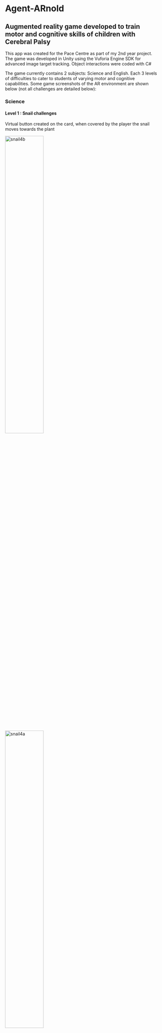 # Agent-ARnold
## Augmented reality game developed to train motor and cognitive skills of children with Cerebral Palsy

This app was created for the Pace Centre as part of my 2nd year project. The game was developed in Unity using the Vuforia Engine SDK for advanced image target tracking. Object interactions were coded with C#

The game currently contains 2 subjects: Science and English. Each 3 levels of difficulties to cater to students of varying motor and cognitive capabilities. Some game screenshots of the AR environment are shown below (not all challenges are detailed below):

### Science
#### Level 1 : Snail challenges
Virtual button created on the card, when covered by the player the snail moves towards the plant

<img width=50% alt="snail4b" src="https://github.com/magichampz/Agent-ARnold/assets/91732309/70d54e9d-ea26-4661-9146-3849ab45427c"> <img width=50% alt="snail4a" src="https://github.com/magichampz/Agent-ARnold/assets/91732309/e6ddff88-caf7-4707-8f92-13fae0992722">

#### Level 2: Flask challenges
Left: Upon scanning the danger card, the conical flask and explosion effects show on the screen <br>
Right: Player uses their finger to interact with each AR object shown and will see an animation play <br>

<img width="329" alt="flask 3" src="https://github.com/magichampz/Agent-ARnold/assets/91732309/9958683b-bece-4f65-80e0-cdaba64be021">
<img width="330" alt="flask 2" src="https://github.com/magichampz/Agent-ARnold/assets/91732309/cdd09a6c-fad2-4bba-836f-bcb569c1fe27">


#### Level 3: Petri Dish challenges
Players use their fingers to point towards the correct augmented reality object in real life to answer questions
![petridish1](https://github.com/magichampz/Agent-ARnold/assets/91732309/e303a645-75a1-4dec-8597-5a384194488e)


### English
All english questions for each level are the same, but the difference is the way in which the question is answered. Higher levels require a more difficult method of answering (more advanced motor skills required) <br>

Level 1: Players tap the correct option on the screen <br>
Level 2: Players drage the correct option on the screen to the blank <br>
Level 3: Players drag the correct option using their hand to touch the AR object in real life, which is projected on the screen <br>

![english-1](https://github.com/magichampz/Agent-ARnold/assets/91732309/57ecd661-f549-4a7a-887f-32e82d713234)


<br>
<br>
<br>

Check out my medium article for more info on the project, including a video demonstration: https://medium.com/@aveekgoswami/agent-arnold-an-augmented-reality-game-for-children-with-cerebral-palsy-8515734a3206
The version control for this project was managed using plasticSCM, which is optimised for mixed reality development in unity. The software development for the project was done in collaboration with Michael Ma and Ziyao Dong. 
